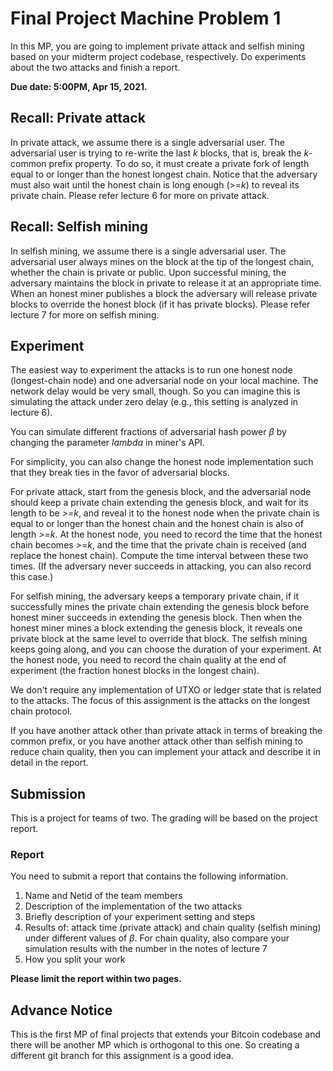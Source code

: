 # Final Project Machine Problem 1
In this MP, you are going to implement private attack and selfish mining based on your midterm project codebase, respectively. Do experiments about the two attacks and finish a report.

**Due date: 5:00PM, Apr 15, 2021.**

## Recall: Private attack

In private attack, we assume there is a single adversarial user. The adversarial user is trying to re-write the last *k* blocks, that is, break the *k*-common prefix property. To do so, it must create a private fork of length equal to or longer than the honest longest chain. Notice that the adversary must also wait until the honest chain is long enough (>=*k*) to reveal its private chain. Please refer lecture 6 for more on private attack. 

## Recall: Selfish mining

In selfish mining, we assume there is a single adversarial user. The adversarial user always mines on the block at the tip of the longest chain, whether the chain is private or public. Upon successful mining, the adversary maintains the block in private to release it at an appropriate time. When an honest miner publishes a block the adversary will release private blocks to override the honest block (if it has private blocks). Please refer lecture 7 for more on selfish mining.


## Experiment


The easiest way to experiment the attacks is to run one honest node (longest-chain node) and one adversarial node on your local machine. The network delay would be very small, though. So you can imagine this is simulating the attack under zero delay (e.g., this setting is analyzed in lecture 6).

You can simulate different fractions of adversarial hash power $\beta$ by changing the parameter *lambda* in miner's API. 

For simplicity, you can also change the honest node implementation such that they break ties in the favor of adversarial blocks.

For private attack, start from the genesis block, and the adversarial node should keep a private chain extending the genesis block, and wait for its length to be *>=k*, and reveal it to the honest node when the private chain is equal to or longer than the honest chain and the honest chain is also of length *>=k*. At the honest node, you need to record the time that the honest chain becomes *>=k*, and the time that the private chain is received (and replace the honest chain). Compute the time interval between these two times. (If the adversary never succeeds in attacking, you can also record this case.)

For selfish mining, the adversary keeps a temporary private chain, if it successfully mines the private chain extending the genesis block before honest miner succeeds in extending the genesis block. Then when the honest miner mines a block extending the genesis block, it reveals one private block at the same level to override that block. The selfish mining keeps going along, and you can choose the duration of your experiment. At the honest node, you need to record the chain quality at the end of experiment (the fraction honest blocks in the longest chain).

We don't require any implementation of UTXO or ledger state that is related to the attacks. The focus of this assignment is the attacks on the longest chain protocol.

If you have another attack other than private attack in terms of breaking the common prefix, or you have another attack other than selfish mining to reduce chain quality, then you can implement your attack and describe it in detail in the report.

## Submission
This is a project for teams of two. The grading will be based on the project report.

### Report
You need to submit a report that contains the following information.
1. Name and Netid of the team members
2. Description of the implementation of the two attacks
3. Briefly description of your experiment setting and steps
4. Results of: attack time (private attack) and chain quality (selfish mining) under different values of $\beta$. For chain quality, also compare your simulation results with the number in the notes of lecture 7
5. How you split your work

**Please limit the report within two pages.**


## Advance Notice

This is the first MP of final projects that extends your Bitcoin codebase and there will be another MP which is orthogonal to this one. So creating a different git branch for this assignment is a good idea.


